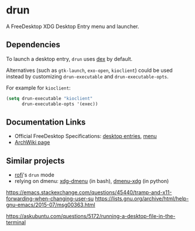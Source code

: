# drun

A FreeDesktop XDG Desktop Entry menu and launcher.



## Dependencies

To launch a desktop entry, `drun` uses [dex](https://github.com/jceb/dex) by default.

Alternatives (such as `gtk-launch`, `exo-open`, `kioclient`) could be used instead by customizing `drun-executable` and `drun-executable-opts`.

For example for `kioclient`:

```el
(setq drun-executable "kioclient"
      drun-executable-opts '(exec))
```

## Documentation Links

 - Official FreeDesktop Specifications: [desktop entries](https://specifications.freedesktop.org/desktop-entry-spec/desktop-entry-spec-latest.html), [menu](https://specifications.freedesktop.org/menu-spec/latest/index.html)
 - [ArchWiki page](https://wiki.archlinux.org/index.php/Desktop_entries)


## Similar projects

 - [rofi](https://github.com/davatorium/rofi)'s `drun` mode
 - relying on dmenu: [xdg-dmenu](https://github.com/fallc0nn/xdg-dmenu) (in bash), [dmenu-xdg](https://github.com/lharding/dmenu-xdg) (in python)


https://emacs.stackexchange.com/questions/45440/tramp-and-x11-forwarding-when-changing-user-su
https://lists.gnu.org/archive/html/help-gnu-emacs/2015-07/msg00363.html

https://askubuntu.com/questions/5172/running-a-desktop-file-in-the-terminal
